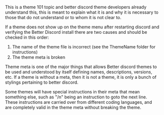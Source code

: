 This is a theme 101 topic and better discord theme developers already understand this, this is meant to explain what it is and why it is necessary to those that do not understand or to whom it is not clear to.

If a theme does not show up on the theme menu after restarting discord and verifying the Better Discord install there are two causes and should be checked in this order:
1) The name of the theme file is incorrect (see the ThemeName folder for instructions)
2) The theme meta is broken

Theme meta is one of the major things that allows Better discord themes to be used and understood by itself defining names, descriptions, versions, etc. If a theme is without a meta, then it is not a theme, it is only a bunch of stylings pertaining to better discord.

Some themes will have special instructions in their meta that mean something else, such as "/n" being an instruction to goto the next line. These instructions are carried over from different coding languages, and are completely valid in the theme meta without breaking the theme.
